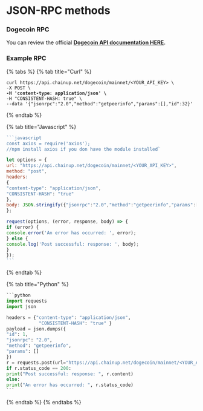 # JSON-RPC methods

### **Dogecoin** RPC

You can review the official [**Dogecoin API documentation HERE**](https://docs.dogechain.dog/docs/get-started/json-rpc-commands)**.**&#x20;

### Example RPC

{% tabs %}
{% tab title="Curl" %}
<pre><code>curl https://api.chainup.net/dogecoin/mainnet/&#x3C;YOUR_API_KEY> \
-X POST \
<strong>-H 'content-type: application/json' \
</strong>-H "CONSISTENT-HASH: true" \
--data '{"jsonrpc":"2.0","method":"getpeerinfo","params":[],"id":32}'
</code></pre>
{% endtab %}

{% tab title="Javascript" %}
````javascript
```javascript
const axios = require('axios');
//npm install axios if you don have the module installed`

let options = {
url: "https://api.chainup.net/dogecoin/mainnet/<YOUR_API_KEY>",
method: "post",
headers:
{
"content-type": "application/json",
"CONSISTENT-HASH": "true"
},
body: JSON.stringify({"jsonrpc":"2.0","method":"getpeerinfo","params":[],"id":1})
};

request(options, (error, response, body) => {
if (error) {
console.error('An error has occurred: ', error);
} else {
console.log('Post successful: response: ', body);
}
});
```
````
{% endtab %}

{% tab title="Python" %}
````python
```python
import requests
import json

headers = {"content-type": "application/json",
            "CONSISTENT-HASH": "true" } 
payload = json.dumps({
"id": 1,
"jsonrpc": "2.0",
"method": "getpeerinfo",
"params": []
})
r = requests.post(url="https://api.chainup.net/dogecoin/mainnet/<YOUR_API_KEY>", headers=headers, data=payload)
if r.status_code == 200:
print("Post successful: response: ", r.content)
else:
print("An error has occurred: ", r.status_code)
```
````
{% endtab %}
{% endtabs %}

